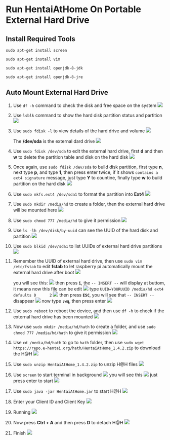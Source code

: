 # Run HentaiAtHome On Portable External Hard Drive

## Install Required Tools
```sudo apt-get install screen```

```sudo apt-get install vim```

```sudo apt-get install openjdk-8-jdk```

```sudo apt-get install openjdk-8-jre```

## Auto Mount External Hard Drive
1. Use ```df -h``` command to check the disk and free space on the system
![](https://i.imgur.com/wLQf4Ey.jpg)

2. Use ```lsblk``` command to show the hard disk partition status and partition
![](https://i.imgur.com/F6ue8aH.jpg)

3. Use ```sudo fdisk -l``` to view details of the hard drive and volume
![](https://i.imgur.com/CVj4KL2.jpg)

   The **/dev/sda** is the external dard drive
![](https://i.imgur.com/zqXQtRT.jpg)

4. Use ```sudo fdisk /dev/sda``` to edit the external hard drive,
first **d** and then **w** to delete the partition table and disk on the hard disk
![](https://i.imgur.com/NWrnQMM.jpg)

5. Once again, use ```sudo fdisk /dev/sda``` to build disk partition,
   first type **n**, next type **p**, and type **1**, then press enter twice, if it shows ```contains a ext4 signature``` message,
   just type **Y** to countine, finally type **w** to build partition on the hard disk
![](https://i.imgur.com/e6b5rOB.jpg)

6. Use ```sudo mkfs.ext4 /dev/sda1``` to format the partition into **Ext4**
![](https://i.imgur.com/bBm3gv4.jpg)

7. Use ```sudo mkdir /media/hd``` to create a folder,
   then the external hard drive will be mounted here
![](https://i.imgur.com/XbVNLHa.jpg)

8. Use ```sudo chmod 777 /media/hd``` to give it permission
![](https://i.imgur.com/ddsg5WE.jpg)

9. Use ```ls -lh /dev/disk/by-uuid``` can see the UUID of the hard disk and partition
![](https://i.imgur.com/K4SAadO.jpg)

10. Use ```sudo blkid /dev/sda1``` to list UUIDs of external hard drive partitions
![](https://i.imgur.com/gpQpcB5.jpg)

11. Remember the UUID of external hard drive,
then use ```sudo vim /etc/fstab``` to edit **fstab** to let raspberry pi automatically mount the external hard drive after boot
![](https://i.imgur.com/nIbZX2h.jpg)

    you will see this:
![](https://i.imgur.com/NPrOMi6.jpg)
    then press **```i```**, the ```-- INSERT --``` will display at buttom, it means now this file can be edit
![](https://i.imgur.com/37grKIa.jpg)
    type ```UUID=YOURUUID /media/hd ext4 defaults 0      2```
![](https://i.imgur.com/S9WIV9u.jpg)
    then press **```ESC```**, you will see that ```-- INSERT --``` disappear
![](https://i.imgur.com/9cOyIyI.jpg)
    now type **```:wq```**, then press enter
![](https://i.imgur.com/AYTiNcu.jpg)

12. Use ```sudo reboot``` to reboot the device,
and then use ```df -h``` to check if the external hard drive has been mounted
![](https://i.imgur.com/mvvWtYJ.jpg)

13. Now use ```sudo mkdir /media/hd/hath``` to create a folder,
and use ```sudo chmod 777 /media/hd/hath``` to give it permission
![](https://i.imgur.com/cZJCLtC.jpg)

14. Use ```cd /media/hd/hath``` to go to ```hath``` folder,
then use ```sudo wget https://repo.e-hentai.org/hath/HentaiAtHome_1.4.2.zip``` to download the H@H
![](https://i.imgur.com/8JAlGBj.jpg)

15. Use ```sudo unzip HentaiAtHome_1.4.2.zip``` to unzip H@H files
![](https://i.imgur.com/0uxKpOV.jpg)

16. Use ```screen``` to start terminal in background
![](https://i.imgur.com/SuqmsOo.jpg)
    you will see this
![](https://i.imgur.com/ZblOG2U.jpg)
    just press enter to start
![](https://i.imgur.com/4jQ7ky9.jpg)

17. Use ```sudo java -jar HentaiAtHome.jar``` to start H@H
![](https://i.imgur.com/3tH381x.jpg)

18. Enter your Client ID and Client Key
![](https://i.imgur.com/QfSWyRw.jpg)

19. Running
![](https://i.imgur.com/lIkFnnU.jpg)

20. Now press **Ctrl + A** and then press **D** to detach H@H
![](https://i.imgur.com/Aasj0mG.jpg)

21. Finish
![](https://i.imgur.com/DtDIy8s.jpg)